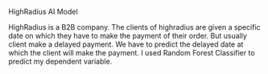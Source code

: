 HighRadius AI Model

HighRadius is a B2B company. The clients of highradius are given a specific date on which they have to make the payment of their order. But usually client make a delayed payment. We have to predict the delayed date at which the client will make the payment. I used Random Forest Classifier to predict my dependent variable.
